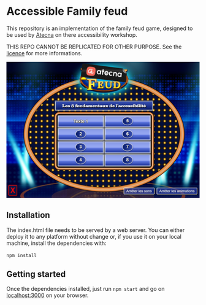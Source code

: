 # Accessible Family feud

This repository is an implementation of the family feud game, designed to be used 
by [Atecna](https://www.atecna.fr/) on there accessibility workshop.

THIS REPO CANNOT BE REPLICATED FOR OTHER PURPOSE. See the [licence](./LICENCE.md) for more informations.

![Site screenshot](./_doc/a11y-family-feud-screenshot.jpg)

## Installation

The index.html file needs to be served by a web server. You can either deploy it to any platform 
without change or, if you use it on your local machine, install the dependencies with:

`npm install`

## Getting started

Once the dependencies installed, just run `npm start` and go on 
[localhost:3000](http://localhost:3000/) on your browser.